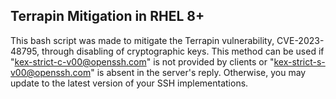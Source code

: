 ## Terrapin Mitigation in RHEL 8+

This bash script was made to mitigate the Terrapin vulnerability, CVE-2023-48795, through disabling of cryptographic keys. This method can be used if "kex-strict-c-v00@openssh.com" is not provided by clients or "kex-strict-s-v00@openssh.com" is absent in the server's reply. Otherwise, you may update to the latest version of your SSH implementations.
